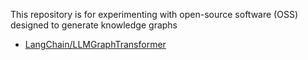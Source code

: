 This repository is for experimenting with open-source software (OSS) designed to generate knowledge graphs

 - [LangChain/LLMGraphTransformer](./langchain_llm_graph_transformer_neo4j.ipynb)

